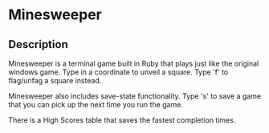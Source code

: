 # Minesweeper

## Description
Minesweeper is a terminal game built in Ruby that plays just like the original windows game. Type in a coordinate to unveil a square. Type 'f' to flag/unfag a square instead.

Minesweeper also includes save-state functionality. Type 's' to save a game that you can pick up the next time you run the game.

There is a High Scores table that saves the fastest completion times.